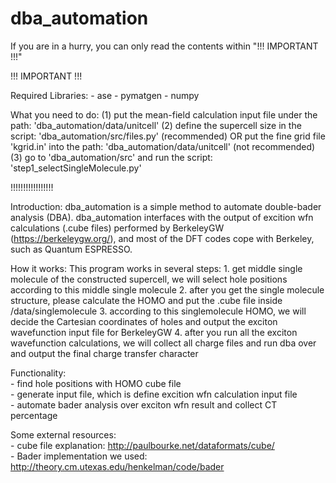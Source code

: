 # dba_automation

If you are in a hurry, you can only read the contents within
"!!! IMPORTANT !!!"

!!! IMPORTANT !!!

Required Libraries:
    - ase
    - pymatgen
    - numpy

What you need to do:
    (1) put the mean-field calculation input file under the path: 'dba_automation/data/unitcell'
    (2) define the supercell size in the script: 'dba_automation/src/files.py' (recommended)
    OR
    put the fine grid file 'kgrid.in' into the path:
    'dba_automation/data/unitcell' (not recommended)
    (3) go to 'dba_automation/src' and run the script:
    'step1_selectSingleMolecule.py'

!!!!!!!!!!!!!!!!!

Introduction:
dba_automation is a simple method to automate double-bader analysis (DBA). dba_automation interfaces with the output of
excition wfn calculations (.cube files) performed by BerkeleyGW
(https://berkeleygw.org/), and most of the DFT codes cope with
Berkeley, such as Quantum ESPRESSO. 

How it works:
    This program works in several steps:
    1. get middle single molecule of the constructed supercell, we will select
    hole positions according to this middle single molecule
    2. after you get the single molecule structure, please calculate the HOMO
    and put the .cube file inside /data/singlemolecule
    3. according to this singlemolecule HOMO, we will decide the Cartesian coordinates of holes and output the exciton wavefunction input file for BerkeleyGW
    4. after you run all the exciton wavefunction calculations, we will collect
    all charge files and run dba over and output the final charge transfer character

Functionality:  
    - find hole positions with HOMO cube file  
    - generate input file, which is define excition wfn calculation input file  
    - automate bader analysis over exciton wfn result and collect CT percentage  

Some external resources:  
    - cube file explanation: http://paulbourke.net/dataformats/cube/  
    - Bader implementation we used: http://theory.cm.utexas.edu/henkelman/code/bader